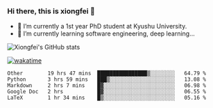 ### Hi there, this is xiongfei 👋


- 🔭 I’m currently a 1st year PhD student at Kyushu University.
- 🌱 I’m currently learning software engineering, deep learning...

<!--
**Toma62299781/Toma62299781** is a ✨ _special_ ✨ repository because its `README.md` (this file) appears on your GitHub profile.
Here are some ideas to get you started:
-->

![Xiongfei's GitHub stats](https://github-readme-stats.vercel.app/api?username=Toma62299781)


[![wakatime](https://wakatime.com/badge/user/9e8d5516-d162-43e7-9563-87295d455a71.svg)](https://wakatime.com/@9e8d5516-d162-43e7-9563-87295d455a71)

<!--START_SECTION:waka-->
```text
Other        19 hrs 47 mins  ████████████████▒░░░░░░░░   64.79 % 
Python       3 hrs 59 mins   ███▒░░░░░░░░░░░░░░░░░░░░░   13.08 % 
Markdown     2 hrs 7 mins    █▓░░░░░░░░░░░░░░░░░░░░░░░   06.98 % 
Google Doc   2 hrs           █▓░░░░░░░░░░░░░░░░░░░░░░░   06.55 % 
LaTeX        1 hr 34 mins    █▒░░░░░░░░░░░░░░░░░░░░░░░   05.16 % 
```
<!--END_SECTION:waka-->

